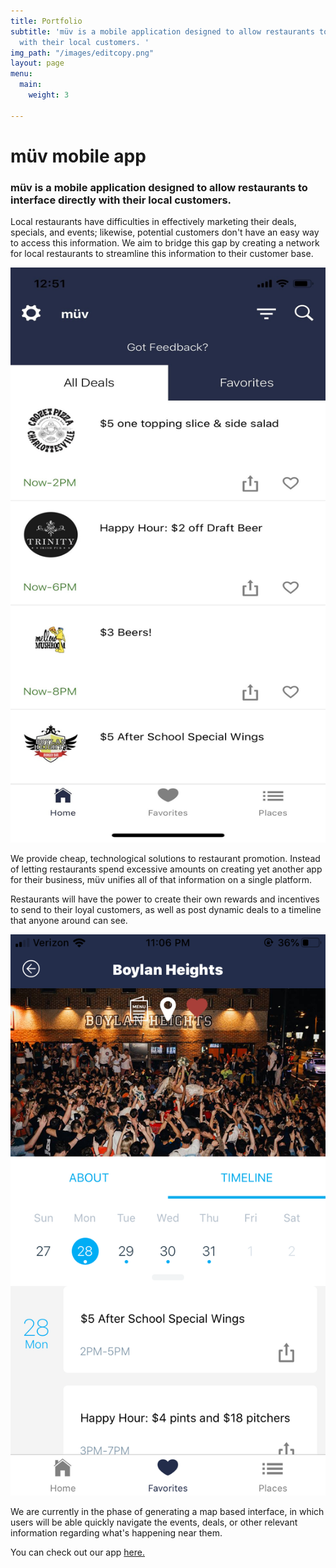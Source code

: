 ```yaml
---
title: Portfolio
subtitle: 'müv is a mobile application designed to allow restaurants to directly interface
  with their local customers. '
img_path: "/images/editcopy.png"
layout: page
menu:
  main:
    weight: 3

---
```

# müv mobile app

### **müv is a mobile application designed to allow restaurants to interface directly with their local customers.**

Local restaurants have difficulties in effectively marketing their deals, specials, and events; likewise, potential customers don't have an easy way to access this information. We aim to bridge this gap by creating a network for local restaurants to streamline this information to their customer base.

![](/images/rsz_img_3317.jpg)

We provide cheap, technological solutions to restaurant promotion. Instead of letting restaurants spend excessive amounts on creating yet another app for their business, müv unifies all of that information on a single platform. 

Restaurants will have the power to create their own rewards and incentives to send to their loyal customers, as well as post dynamic deals to a timeline that anyone around can see.

![](/images/restpage.png)

We are currently in the phase of generating a map based interface, in which users will be able quickly navigate the events, deals, or other relevant information regarding what's happening near them. 

You can check out our app [here.](https://apps.apple.com/us/app/themüv/id1481723912?ls=1 "iOS download")
